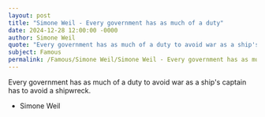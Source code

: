 ```yaml
---
layout: post
title: "Simone Weil - Every government has as much of a duty"
date: 2024-12-28 12:00:00 -0000
author: Simone Weil
quote: "Every government has as much of a duty to avoid war as a ship's captain has to avoid a shipwreck."
subject: Famous
permalink: /Famous/Simone Weil/Simone Weil - Every government has as much of a duty
---
```


Every government has as much of a duty to avoid war as a ship's captain has to avoid a shipwreck.

- Simone Weil

